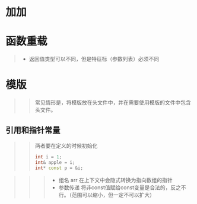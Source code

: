 # 加加
# 函数重载
>- 返回值类型可以不同，但是特征标（参数列表）必须不同

# 模版
>> 常见情形是，将模版放在头文件中，并在需要使用模版的文件中包含头文件。
## 引用和指针常量  
>> 两者要在定义的时候初始化  
>> ```c++
>> int i = 1;
>> int& apple = i;  
>> int* const p = &i;
>> ```

>>>- 组名 arr 在上下文中会隐式转换为指向数组的指针
>>>- 参数传递 将非const值赋给const变量是合法的，反之不行。（范围可以缩小，但一定不可以扩大）
